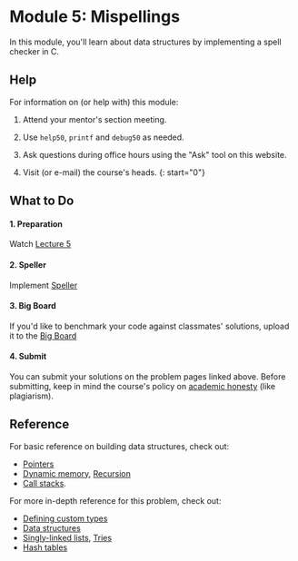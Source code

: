 # Module 5: Mispellings

In this module, you'll learn about data structures by implementing a spell checker in C.


## Help

For information on (or help with) this module:

1. Attend your mentor's section meeting.

1. Use `help50`, `printf` and `debug50` as needed.

1. Ask questions during office hours using the "Ask" tool on this website.

1. Visit (or e-mail) the course's heads.
{: start="0"}

## What to Do

#### 1. Preparation

Watch [Lecture 5](/lectures/data-structures)

#### 2. Speller

Implement [Speller](/problems/speller)

#### 3. Big Board

If you'd like to benchmark your code against classmates' solutions, upload it to the [Big Board](https://bigboard.quinner.nl/)

#### 4. Submit

You can submit your solutions on the problem pages linked above. Before submitting, keep in mind the course's policy on [academic honesty](/syllabus#samenwerken-fraude-en-plagiaat) (like plagiarism).


## Reference

For basic reference on building data structures, check out:

- [Pointers](https://www.youtube.com/embed/XISnO2YhnsY?autoplay=1&rel=0)
- [Dynamic memory](https://www.youtube.com/embed/9uhSYDY4sxA?autoplay=1&rel=0), [Recursion](https://www.youtube.com/embed/mz6tAJMVmfM?autoplay=1&rel=0)
- [Call stacks](https://www.youtube.com/embed/j_oJoK0LoJY?autoplay=1&rel=0).

For more in-depth reference for this problem, check out:

- [Defining custom types](https://www.youtube.com/embed/v7MdPP2fyj4?autoplay=1&rel=0)
- [Data structures](https://www.youtube.com/embed/3uGchQbk7g8?autoplay=1&rel=0)
- [Singly-linked lists](https://www.youtube.com/embed/zQI3FyWm144?autoplay=1&rel=0), [Tries](https://www.youtube.com/embed/MC-iQHFdEDI?autoplay=1&rel=0)
- [Hash tables](https://www.youtube.com/embed/2wyCY1sX9II?autoplay=1&rel=0)

